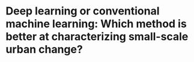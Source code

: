 # Deep learning or conventional machine learning: Which method is better at characterizing small-scale urban change?

